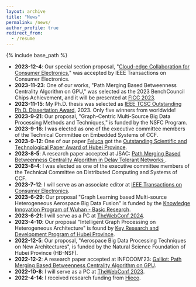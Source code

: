 ```yaml
---
layout: archive
title: "News"
permalink: /news/
author_profile: true
redirect_from:
  - /resume
---
```


{% include base_path %}

- **2023-12-4**: Our special section proposal, "[Cloud-edge Collaboration for Consumer Electronics](https://s3-us-west-2.amazonaws.com/clarivate-scholarone-prod-us-west-2-s1m-public/wwwRoot/prod1/societyimages/tce-ieee/TCE_SS_CFP_Cloud-edge%20Collaboration%20for%20Consumer%20Electronics.pdf)," was accepted by IEEE Transactions on Consumer Electronics.
- **2023-11-23**: One of our works, "Path Merging Based Betweenness Centrality Algorithm on GPU," was selected as the 2023 BenchCouncil Chips Achievement, and it will be presented at [FICC 2023](https://www.benchcouncil.org/ficc2023/index.html). <!-- The work will be presented on Chips 2023 and compete for the BenchCouncil TOP100 Achievements ranking list (Chip100).-->
- **2023-11-15**: My Ph.D. thesis was selected as [IEEE TCSC Outstanding Ph.D. Dissertation Award](http://www.ieee-tcsc.org/thesis.php), 2023. Only five winners from worldwide!
- **2023-9-21**: Our proposal, "Graph-Centric Multi-Source Big Data Processing Methods and Techniques," is funded by the NSFC Program.
- **2023-9-16**: I was elected as one of the executive committee members of the Technical Committee on Embedded Systems of CCF.
- **2023-9-12**: One of our paper [Feluca](https://ieeexplore.ieee.org/document/9162529) got the [Outstanding Scientific and Technological Paper Award of Hubei Province](http://www.hbkx.org.cn/news/info?newsid=70283644c11e4bd78ef83e9949d57c2f).
- **2023-8-5**: A research paper accepted at JSAC: [Path Merging Based Betweenness Centrality Algorithm in Delay Tolerant Networks
](https://ieeexplore.ieee.org/document/10269062).
- **2023-8-4**: I was elected as one of the executive committee members of the Technical Committee on Distributed Computing and Systems of CCF.
- **2023-7-12**: I will serve as an associate editor at [IEEE Transactions on Consumer Electronics](https://ctsoc.ieee.org/publications/ieee-transactions-on-consumer-electronics.html).
- **2023-6-29**: Our proposal "Graph Learning based Multi-source Heterogeneous Aerospace Big Data Fusion" is funded by the [Knowledge Innovation Program of Wuhan - Basic Research](https://kjj.wuhan.gov.cn/zwgk_8/fdzdnrgk/sjczzxzj/gsgg/202306/t20230629_2223886.html).
- **2023-6-21**: I will serve as a PC at [TheWebConf 2024](https://www2024.thewebconf.org/).
- **2023-4-10**: Our proposal "Intelligent Graph Processing on Heterogeneous Architecture" is found by [Key Research and Development Program of Hubei Province](https://kjt.hubei.gov.cn/kjdt/tzgg/202304/t20230410_4618307.shtml).
- **2022-12-5**: Our proposal, "Aerospace Big Data Processing Techniques on New Architectures", is funded by the Natural Science Foundation of Hubei Province (HB-NSF).
- **2022-12-2**: A research paper accepted at INFOCOM'23: [Galliot: Path Merging Based Betweenness Centrality Algorithm on GPU](https://ieeexplore.ieee.org/document/10229018/).
- **2022-10-8**: I will serve as a PC at [TheWebConf 2023](https://www2023.thewebconf.org/).
- **2022-4-14**: I received research funding from [Hieco](https://www.hieco.com.cn/).


